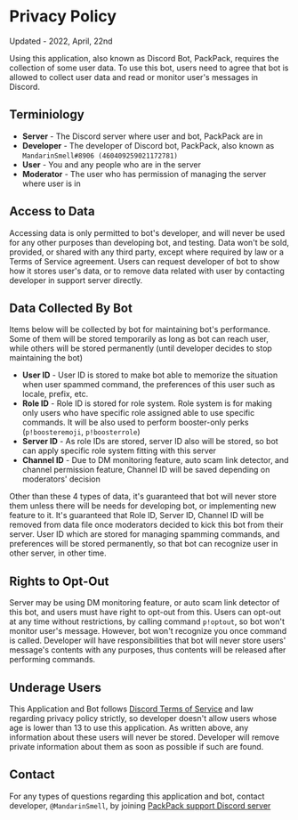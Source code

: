 # Privacy Policy

Updated - 2022, April, 22nd

Using this application, also known as Discord Bot, PackPack, requires the collection of some user data. To use this bot, users need to agree that bot is allowed to collect user data and read or monitor user's messages in Discord.

## Terminiology

* **Server** - The Discord server where user and bot, PackPack are in
* **Developer** - The developer of Discord bot, PackPack, also known as `MandarinSmell#8906 (460409259021172781)`
* **User** - You and any people who are in the server
* **Moderator** - The user who has permission of managing the server where user is in

## Access to Data

Accessing data is only permitted to bot's developer, and will never be used for any other purposes than developing bot, and testing. Data won't be sold, provided, or shared with any third party, except where required by law or a Terms of Service agreement. Users can request developer of bot to show how it stores user's data, or to remove data related with user by contacting developer in support server directly.

## Data Collected By Bot

Items below will be collected by bot for maintaining bot's performance. Some of them will be stored temporarily as long as bot can reach user, while others will be stored permanently (until developer decides to stop maintaining the bot)

* **User ID** - User ID is stored to make bot able to memorize the situation when user spammed command, the preferences of this user such as locale, prefix, etc.
* **Role ID** - Role ID is stored for role system. Role system is for making only users who have specific role assigned able to use specific commands. It will be also used to perform booster-only perks (`p!boosteremoji`, `p!boosterrole`)
* **Server ID** - As role IDs are stored, server ID also will be stored, so bot can apply specific role system fitting with this server
* **Channel ID** - Due to DM monitoring feature, auto scam link detector, and channel permission feature, Channel ID will be saved depending on moderators' decision

Other than these 4 types of data, it's guaranteed that bot will never store them unless there will be needs for developing bot, or implementing new feature to it. It's guaranteed that Role ID, Server ID, Channel ID will be removed from data file once moderators decided to kick this bot from their server. User ID which are stored for managing spamming commands, and preferences will be stored permanently, so that bot can recognize user in other server, in other time.

## Rights to Opt-Out

Server may be using DM monitoring feature, or auto scam link detector of this bot, and users must have right to opt-out from this. Users can opt-out at any time without restrictions, by calling command `p!optout`, so bot won't monitor user's message. However, bot won't recognize you once command is called. Developer will have responsibilities that bot will never store users' message's contents with any purposes, thus contents will be released after performing commands.

## Underage Users

This Application and Bot follows [Discord Terms of Service](https://discord.com/terms) and law regarding privacy policy strictly, so developer doesn't allow users whose age is lower than 13 to use this application. As written above, any information about these users will never be stored. Developer will remove private information about them as soon as possible if such are found.

## Contact

For any types of questions regarding this application and bot, contact developer, `@MandarinSmell`, by joining [PackPack support Discord server](https://discord.gg/eb2NRCs9)